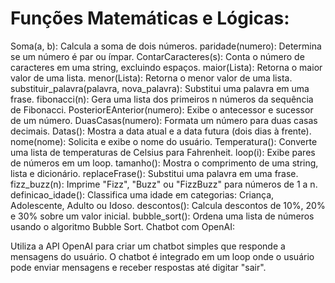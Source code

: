 # Funções Matemáticas e Lógicas:

Soma(a, b): Calcula a soma de dois números.
paridade(numero): Determina se um número é par ou ímpar.
ContarCaracteres(s): Conta o número de caracteres em uma string, excluindo espaços.
maior(Lista): Retorna o maior valor de uma lista.
menor(Lista): Retorna o menor valor de uma lista.
substituir_palavra(palavra, nova_palavra): Substitui uma palavra em uma frase.
fibonacci(n): Gera uma lista dos primeiros n números da sequência de Fibonacci.
PosteriorEAnterior(numero): Exibe o antecessor e sucessor de um número.
DuasCasas(numero): Formata um número para duas casas decimais.
Datas(): Mostra a data atual e a data futura (dois dias à frente).
nome(nome): Solicita e exibe o nome do usuário.
Temperatura(): Converte uma lista de temperaturas de Celsius para Fahrenheit.
loop(i): Exibe pares de números em um loop.
tamanho(): Mostra o comprimento de uma string, lista e dicionário.
replaceFrase(): Substitui uma palavra em uma frase.
fizz_buzz(n): Imprime "Fizz", "Buzz" ou "FizzBuzz" para números de 1 a n.
definicao_idade(): Classifica uma idade em categorias: Criança, Adolescente, Adulto ou Idoso.
descontos(): Calcula descontos de 10%, 20% e 30% sobre um valor inicial.
bubble_sort(): Ordena uma lista de números usando o algoritmo Bubble Sort.
Chatbot com OpenAI:

Utiliza a API OpenAI para criar um chatbot simples que responde a mensagens do usuário. O chatbot é integrado em um loop onde o usuário pode enviar mensagens e receber respostas até digitar "sair".
